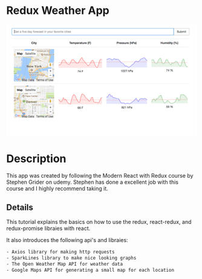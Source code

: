 # Redux Weather App 
![Alt text](/readme-img.jpeg?raw=true)

# Description
This app was created by following the Modern React with Redux course by Stephen Grider on udemy.
Stephen has done a excellent job with this course and I highly recommend taking it.

## Details
This tutorial explains the basics on how to use the redux, react-redux, and redux-promise libraies with react.

It also introduces the following api's and libraies:

	- Axios library for making http requests
	- SparkLines library to make nice looking graphs
	- The Open Weather Map API for weather data
	- Google Maps API for generating a small map for each location


